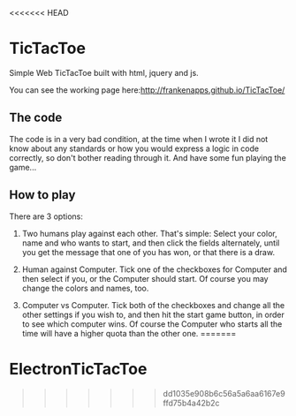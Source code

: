 <<<<<<< HEAD
# TicTacToe
Simple Web TicTacToe built with html, jquery and js.

You can see the working page here:http://frankenapps.github.io/TicTacToe/

## The code
The code is in a very bad condition, at the time when I wrote it I did not know about any standards or how you would express a logic in code correctly, so don't bother reading through it. And have some fun playing the game...

## How to play
There are 3 options:

1. Two humans play against each other. That's simple: Select your color, name and who wants to start, and then click the fields alternately, until you get the message that one of you has won, or that there is a draw.

2. Human against Computer. Tick one of the checkboxes for Computer and then select if you, or the Computer should start. Of course you may change the colors and names, too.

3. Computer vs Computer. Tick both of the checkboxes and change all the other settings if you wish to, and then hit the start game button, in order to see which computer wins. Of course the Computer who starts all the time will have a higher quota than the other one.
=======
# ElectronTicTacToe
>>>>>>> dd1035e908b6c56a5a6aa6167e9ffd75b4a42b2c
